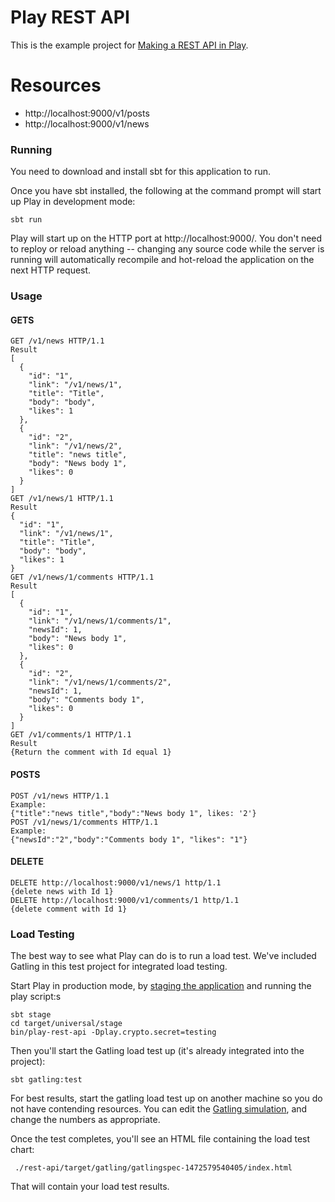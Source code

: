 # Play REST API

This is the example project for [Making a REST API in Play](http://developer.lightbend.com/guides/play-rest-api/index.html).
# Resources
* http://localhost:9000/v1/posts
* http://localhost:9000/v1/news

### Running

You need to download and install sbt for this application to run.

Once you have sbt installed, the following at the command prompt will start up Play in development mode:

```
sbt run
```

Play will start up on the HTTP port at http://localhost:9000/.   You don't need to reploy or reload anything -- changing any source code while the server is running will automatically recompile and hot-reload the application on the next HTTP request. 

### Usage
#### GETS
```
GET /v1/news HTTP/1.1
Result
[
  {
    "id": "1",
    "link": "/v1/news/1",
    "title": "Title",
    "body": "body",
    "likes": 1
  },
  {
    "id": "2",
    "link": "/v1/news/2",
    "title": "news title",
    "body": "News body 1",
    "likes": 0
  }
]
GET /v1/news/1 HTTP/1.1
Result 
{
  "id": "1",
  "link": "/v1/news/1",
  "title": "Title",
  "body": "body",
  "likes": 1
}
GET /v1/news/1/comments HTTP/1.1
Result 
[
  {
    "id": "1",
    "link": "/v1/news/1/comments/1",
    "newsId": 1,
    "body": "News body 1",
    "likes": 0
  },
  {
    "id": "2",
    "link": "/v1/news/1/comments/2",
    "newsId": 1,
    "body": "Comments body 1",
    "likes": 0
  }
]
GET /v1/comments/1 HTTP/1.1
Result
{Return the comment with Id equal 1}
```
#### POSTS
```
POST /v1/news HTTP/1.1
Example:
{"title":"news title","body":"News body 1", likes: '2'}
POST /v1/news/1/comments HTTP/1.1
Example:
{"newsId":"2","body":"Comments body 1", "likes": "1"}
```

#### DELETE

```
DELETE http://localhost:9000/v1/news/1 http/1.1
{delete news with Id 1}
DELETE http://localhost:9000/v1/comments/1 http/1.1
{delete comment with Id 1}
```

### Load Testing

The best way to see what Play can do is to run a load test.  We've included Gatling in this test project for integrated load testing.

Start Play in production mode, by [staging the application](https://www.playframework.com/documentation/2.5.x/Deploying) and running the play script:s

```
sbt stage
cd target/universal/stage
bin/play-rest-api -Dplay.crypto.secret=testing
```

Then you'll start the Gatling load test up (it's already integrated into the project):

```
sbt gatling:test
```

For best results, start the gatling load test up on another machine so you do not have contending resources.  You can edit the [Gatling simulation](http://gatling.io/docs/2.2.2/general/simulation_structure.html#simulation-structure), and change the numbers as appropriate.

Once the test completes, you'll see an HTML file containing the load test chart:

```
 ./rest-api/target/gatling/gatlingspec-1472579540405/index.html
```

That will contain your load test results.
